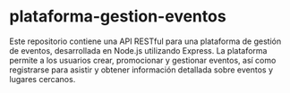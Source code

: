 # plataforma-gestion-eventos
Este repositorio contiene una API RESTful para una plataforma de gestión de eventos, desarrollada en Node.js utilizando Express. La plataforma permite a los usuarios crear, promocionar y gestionar eventos, así como registrarse para asistir y obtener información detallada sobre eventos y lugares cercanos.
